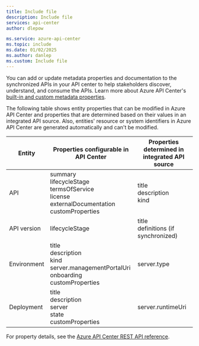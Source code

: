 ```yaml
---
title: Include file
description: Include file
services: api-center
author: dlepow

ms.service: azure-api-center
ms.topic: include
ms.date: 01/02/2025
ms.author: danlep
ms.custom: Include file
---
```

You can add or update metadata properties and documentation to the synchronized APIs in your API center to help stakeholders discover, understand, and consume the APIs. Learn more about Azure API Center's [built-in and custom metadata properties](../add-metadata-properties.md).

The following table shows entity properties that can be modified in Azure API Center and properties that are determined based on their values in an integrated API source. Also, entities' resource or system identifiers in Azure API Center are generated automatically and can't be modified.

| Entity       | Properties configurable in API Center                     | Properties determined in integrated API source                                           |
|--------------|-----------------------------------------|-----------------|
| API          | summary<br/>lifecycleStage<br/>termsOfService<br/>license<br/>externalDocumentation<br/>customProperties    | title<br/>description<br/>kind                   |
| API version  | lifecycleStage      | title<br/>definitions (if synchronized)                            |
| Environment  | title<br/>description<br/>kind</br>server.managementPortalUri<br/>onboarding<br/>customProperties      | server.type
| Deployment   |  title<br/>description<br/>server<br/>state<br/>customProperties    |      server.runtimeUri |

For property details, see the [Azure API Center REST API reference](/rest/api/apicenter).
